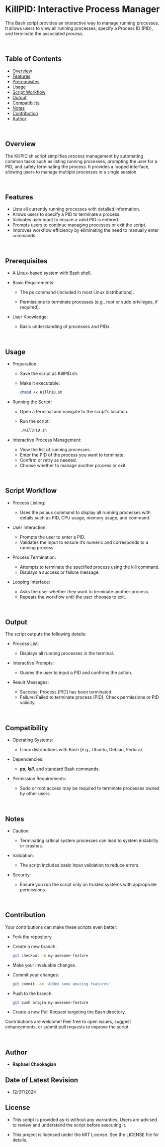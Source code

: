 # KillPID: Interactive Process Manager

This Bash script provides an interactive way to manage running processes. It allows users to view all running processes, specify a Process ID (PID), and terminate the associated process.

<br>

## **Table of Contents**

- [Overview](#overview)
- [Features](#features)
- [Prerequisites](#prerequisites)
- [Usage](#usage)
- [Script Workflow](#script-workflow)
- [Output](#output)
- [Compatibility](#compatibility)
- [Notes](#notes)
- [Contribution](#contribution)
- [Author](#author)

<br>

## Overview

The KillPID.sh script simplifies process management by automating common tasks such as listing running processes, prompting the user for a PID, and safely terminating the process. It provides a looped interface, allowing users to manage multiple processes in a single session.

<br>

## **Features**

- Lists all currently running processes with detailed information.
- Allows users to specify a PID to terminate a process.
- Validates user input to ensure a valid PID is entered.
- Prompts users to continue managing processes or exit the script.
- Improves workflow efficiency by eliminating the need to manually enter commands.

<br>

## Prerequisites

- A Linux-based system with Bash shell.

- Basic Requirements:

  - The ps command (included in most Linux distributions).

  - Permissions to terminate processes (e.g., root or sudo privileges, if required).

- User Knowledge:

  - Basic understanding of processes and PIDs.

<br>

## **Usage**

- Preparation:

  - Save the script as KillPID.sh.
  - Make it executable:

    ```bash
    chmod +x KillPID.sh
    ```

- Running the Script:

  - Open a terminal and navigate to the script's location.
  - Run the script:

    ```bash
    ./KillPID.sh
    ```

- Interactive Process Management:

  - View the list of running processes.
  - Enter the PID of the process you want to terminate.
  - Confirm or retry as needed.
  - Choose whether to manage another process or exit.

<br>

## **Script Workflow**

- Process Listing:

  - Uses the ps aux command to display all running processes with details such as PID, CPU usage, memory usage, and command.

- User Interaction:

  - Prompts the user to enter a PID.
  - Validates the input to ensure it’s numeric and corresponds to a running process.

- Process Termination:

  - Attempts to terminate the specified process using the kill command.
  - Displays a success or failure message.

- Looping Interface:

  - Asks the user whether they want to terminate another process.
  - Repeats the workflow until the user chooses to exit.

<br>

## **Output**

The script outputs the following details:

- Process List:

  - Displays all running processes in the terminal.

- Interactive Prompts:

  - Guides the user to input a PID and confirms the action.

- Result Messages:

  - Success: Process [PID] has been terminated.
  - Failure: Failed to terminate process [PID]. Check permissions or PID validity.

<br>

## **Compatibility**

- Operating Systems:
  - Linux distributions with Bash (e.g., Ubuntu, Debian, Fedora).

- Dependencies:
  - ***ps***, ***kill***, and standard Bash commands.

- Permission Requirements:
  - Sudo or root access may be required to terminate processes owned by other users.

<br>

## Notes

- Caution:

  - Terminating critical system processes can lead to system instability or crashes.

- Validation:

  - The script includes basic input validation to reduce errors.

- Security:

  - Ensure you run the script only on trusted systems with appropriate permissions.

<br>

## **Contribution**

Your contributions can make these scripts even better:

- Fork the repository.
- Create a new branch:

  ```bash
  git checkout -b my-awesome-feature
  ```

- Make your invaluable changes.
- Commit your changes:

  ```bash
  git commit -am 'Added some amazing features'
  ```

- Push to the branch:

  ```bash
  git push origin my-awesome-feature
  ```

- Create a new Pull Request targeting the Bash directory.

Contributions are welcome! Feel free to open issues, suggest enhancements, or submit pull requests to improve the script.

<br>

## **Author**

- **Raphael Chookagian**

## **Date of Latest Revision**

- 12/07/2024

## **License**

- This script is provided as-is without any warranties. Users are advised to review and understand the script before executing it.

- This project is licensed under the MIT License. See the LICENSE file for details.
